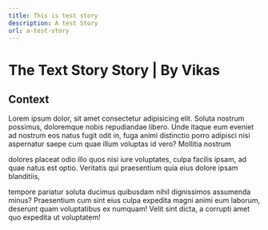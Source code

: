 ```yaml
---
title: This is test story
description: A test Story
url: a-test-story
---
```


# The Text Story Story | By Vikas

## Context

Lorem ipsum dolor, sit amet consectetur adipisicing elit. Soluta nostrum possimus, doloremque nobis repudiandae libero. Unde itaque eum eveniet ad nostrum eos natus fugit odit in, fuga animi distinctio porro adipisci nisi aspernatur saepe cum quae illum voluptas id vero? Mollitia nostrum 

dolores placeat odio illo quos nisi iure voluptates, culpa facilis ipsam, ad quae natus est optio. Veritatis qui praesentium quia eius dolore ipsam blanditiis, 

tempore pariatur soluta ducimus quibusdam nihil dignissimos assumenda minus? Praesentium cum sint eius culpa expedita magni animi eum laborum, deserunt quam voluptatibus ex numquam! Velit sint dicta, a corrupti amet quo expedita ut voluptatem!